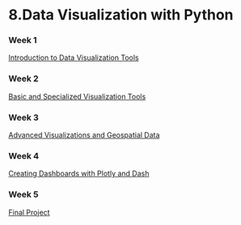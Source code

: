 # 8.Data Visualization with Python

### Week 1
[Introduction to Data Visualization Tools](https://github.com/TenzinTsundue/IBM-Data-Analyst-Professional-Certificate/blob/main/8.Data%20Visualization%20with%20Python/week%201/readme.md)
### Week 2
[Basic and Specialized Visualization Tools](https://github.com/TenzinTsundue/IBM-Data-Analyst-Professional-Certificate/tree/main/8.Data%20Visualization%20with%20Python/week%202)
### Week 3
[Advanced Visualizations and Geospatial Data](https://github.com/TenzinTsundue/IBM-Data-Analyst-Professional-Certificate/tree/main/8.Data%20Visualization%20with%20Python/week%203)
### Week 4
[Creating Dashboards with Plotly and Dash](https://github.com/TenzinTsundue/IBM-Data-Analyst-Professional-Certificate/tree/main/8.Data%20Visualization%20with%20Python/week%204)
### Week 5
[Final Project]()
